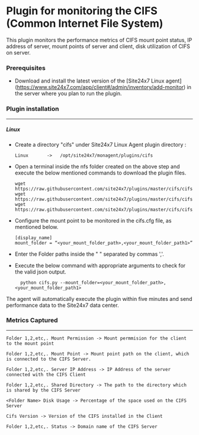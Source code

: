 Plugin for monitoring the CIFS (Common Internet File System)
==============================================

This plugin monitors the performance metrics of CIFS mount point status, IP address of server, mount points of server and client, disk utilization of CIFS on server.

### Prerequisites

- Download and install the latest version of the [Site24x7 Linux agent] (https://www.site24x7.com/app/client#/admin/inventory/add-monitor) in the server where you plan to run the plugin. 


### Plugin installation
---
##### Linux 

- Create a directory "cifs" under Site24x7 Linux Agent plugin directory : 

      Linux       ->   /opt/site24x7/monagent/plugins/cifs

- Open a terminal inside the nfs folder created on the above step and execute the below mentioned commands to download the plugin files.

	  wget https://raw.githubusercontent.com/site24x7/plugins/master/cifs/cifs.py
	  wget https://raw.githubusercontent.com/site24x7/plugins/master/cifs/cifs.cfg
	  wget https://raw.githubusercontent.com/site24x7/plugins/master/cifs/cifs_check.sh
	
- Configure the mount point to be monitored in the cifs.cfg file, as mentioned below.

	  [display_name]
	  mount_folder = “<your_mount_folder_path>,<your_mount_folder_path1>”
	  
- Enter the Folder paths inside the " " separated by commas ','.

- Execute the below command with appropriate arguments to check for the valid json output.  

		python cifs.py --mount_folder=<your_mount_folder_path>,<your_mount_folder_path1>


The agent will automatically execute the plugin within five minutes and send performance data to the Site24x7 data center.


### Metrics Captured
---
	Folder 1,2,etc,. Mount Permission -> Mount permmision for the client to the mount point 

	Folder 1,2,etc,. Mount Point -> Mount point path on the client, which is connected to the CIFS Server.

	Folder 1,2,etc,. Server IP Address -> IP Address of the server connected with the CIFS Client

	Folder 1,2,etc,. Shared Directory -> The path to the directory which is shared by the CIFS Server

	<Folder Name> Disk Usage -> Percentage of the space used on the CIFS Server

	Cifs Version -> Version of the CIFS installed in the Client

	Folder 1,2,etc,. Status -> Domain name of the CIFS Server
